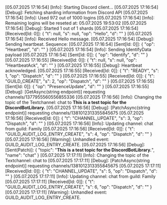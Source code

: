 [05.07.2025 17:16:54] [Info]: Starting Discord client...
[05.07.2025 17:16:54] [Debug]: Fetching sharding information from Discord API
[05.07.2025 17:16:54] [Info]: Used 972 out of 1000 logins
[05.07.2025 17:16:54] [Info]: Remaining logins will be reseted at: 05.07.2025 19:53:02
[05.07.2025 17:16:54] [Debug]: Started 1 out of 1 shards
[05.07.2025 17:16:54] [Received[Id: 0]]: {
  "t": null,
  "s": null,
  "op": "Hello",
  "d": ""
}
[05.07.2025 17:16:54] [Info]: Received Hello message.
[05.07.2025 17:16:54] [Debug]: Sending heartbeat. Sequence: 
[05.07.2025 17:16:54] [Sent[Id: 0]]: {
  "op": "Heartbeat",
  "d": ""
}
[05.07.2025 17:16:54] [Info]: Sending IdentifyData payload
[05.07.2025 17:16:54] [Sent[Id: 0]]: {
  "op": "Identify",
  "d": ""
}
[05.07.2025 17:16:55] [Received[Id: 0]]: {
  "t": null,
  "s": null,
  "op": "HeartbeatAck",
  "d": ""
}
[05.07.2025 17:16:55] [Debug]: Heartbeat acknowledged.
[05.07.2025 17:16:55] [Received[Id: 0]]: {
  "t": "READY",
  "s": 1,
  "op": "Dispatch",
  "d": ""
}
[05.07.2025 17:16:55] [Received[Id: 0]]: {
  "t": "GUILD_CREATE",
  "s": 2,
  "op": "Dispatch",
  "d": ""
}
[05.07.2025 17:16:55] [Sent[Id: 0]]: {
  "op": "PresenceUpdate",
  "d": ""
}
[05.07.2025 17:16:55] [Debug]: [GetAsync<T>(string endpoint)] requesting channels/1377955560556855336
[05.07.2025 17:16:56] [Info]: Changing the topic of the Textchannel: chat to **This is a test topic for the DiscordBotLibrary.**
[05.07.2025 17:16:56] [Debug]: [PatchAsync<T>(string endpoint)] requesting channels/1381012313355845675
[05.07.2025 17:16:56] [Received[Id: 0]]: {
  "t": "CHANNEL_UPDATE",
  "s": 3,
  "op": "Dispatch",
  "d": ""
}
[05.07.2025 17:16:56] [Info]: Updating channel: chat from guild: Family
[05.07.2025 17:16:56] [Received[Id: 0]]: {
  "t": "GUILD_AUDIT_LOG_ENTRY_CREATE",
  "s": 4,
  "op": "Dispatch",
  "d": ""
}
[05.07.2025 17:16:56] [Warning]: Unhandled event: GUILD_AUDIT_LOG_ENTRY_CREATE.
[05.07.2025 17:16:56] [Debug]: [Sent(Patch)]: {
  "topic": "**This is a test topic for the DiscordBotLibrary.**",
  "name": "chat"
}
[05.07.2025 17:17:11] [Info]: Changing the topic of the Textchannel: chat to 
[05.07.2025 17:17:11] [Debug]: [PatchAsync<T>(string endpoint)] requesting channels/1381012313355845675
[05.07.2025 17:17:11] [Received[Id: 0]]: {
  "t": "CHANNEL_UPDATE",
  "s": 5,
  "op": "Dispatch",
  "d": ""
}
[05.07.2025 17:17:11] [Info]: Updating channel: chat from guild: Family
[05.07.2025 17:17:11] [Received[Id: 0]]: {
  "t": "GUILD_AUDIT_LOG_ENTRY_CREATE",
  "s": 6,
  "op": "Dispatch",
  "d": ""
}
[05.07.2025 17:17:11] [Warning]: Unhandled event: GUILD_AUDIT_LOG_ENTRY_CREATE.
